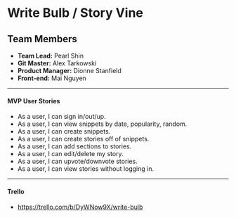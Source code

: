 <i class="icon-pencil"></i> Write Bulb / Story Vine
===================

Team Members
-------------
* **Team Lead:** Pearl Shin
* **Git Master:** Alex Tarkowski
* **Product Manager:** Dionne Stanfield
* **Front-end:** Mai Nguyen

----------

#### MVP User Stories

* As a user, I can sign in/out/up.
* As a user, I can view snippets by date, popularity, random.
* As a user, I can create snippets.
* As a user, I can create stories off of snippets.
* As a user, I can add sections to stories.
* As a user, I can edit/delete my story.
* As a user, I can upvote/downvote stories.
* As a user, I can view stories without logging in.

----------

#### Trello

* https://trello.com/b/DyWNow9X/write-bulb




